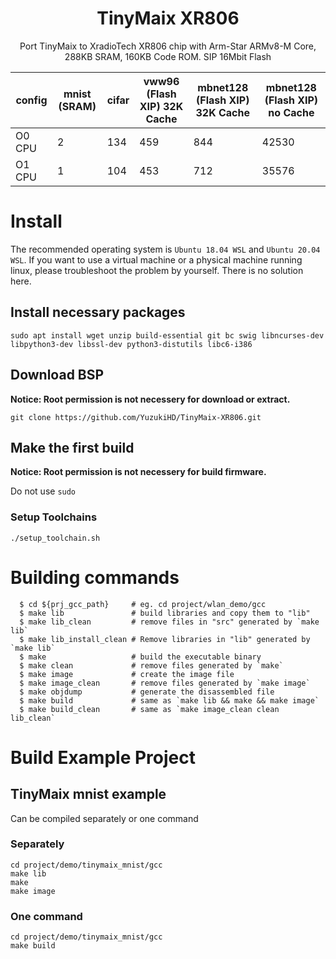 <h1 align="center">TinyMaix XR806</h1>
<p align="center">Port TinyMaix to XradioTech XR806 chip with Arm-Star ARMv8-M Core, 288KB SRAM, 160KB Code ROM. SIP 16Mbit Flash</p>

| config | mnist (SRAM) | cifar | vww96 (Flash XIP) 32K Cache | mbnet128 (Flash XIP) 32K Cache | mbnet128 (Flash XIP) no Cache |
| ------ | ------------ | ----- | --------------------------- | ------------------------------ | ----------------------------- |
| O0 CPU | 2            | 134   | 459                         | 844                            | 42530                         |
| O1 CPU | 1            | 104   | 453                         | 712                            | 35576                         |


# Install

The recommended operating system is `Ubuntu 18.04 WSL` and `Ubuntu 20.04 WSL`. If you want to use a virtual machine or a physical machine running linux, please troubleshoot the problem by yourself. There is no solution here.

## Install necessary packages
``` shell
sudo apt install wget unzip build-essential git bc swig libncurses-dev libpython3-dev libssl-dev python3-distutils libc6-i386
```

## Download BSP
**Notice: Root permission is not necessery for download or extract.**
```shell
git clone https://github.com/YuzukiHD/TinyMaix-XR806.git
```

## Make the first build
**Notice: Root permission is not necessery for build firmware.**

Do not use `sudo`

### Setup Toolchains

```shell
./setup_toolchain.sh 
```

# Building commands
```
  $ cd ${prj_gcc_path}     # eg. cd project/wlan_demo/gcc
  $ make lib               # build libraries and copy them to "lib"
  $ make lib_clean         # remove files in "src" generated by `make lib`
  $ make lib_install_clean # Remove libraries in "lib" generated by `make lib`
  $ make                   # build the executable binary
  $ make clean             # remove files generated by `make`
  $ make image             # create the image file
  $ make image_clean       # remove files generated by `make image`
  $ make objdump           # generate the disassembled file
  $ make build             # same as `make lib && make && make image`
  $ make build_clean       # same as `make image_clean clean lib_clean`
```

# Build Example Project

## TinyMaix mnist example

Can be compiled separately or one command

### Separately
```shell
cd project/demo/tinymaix_mnist/gcc
make lib
make 
make image
```

### One command
```shell
cd project/demo/tinymaix_mnist/gcc
make build
```
